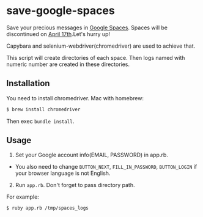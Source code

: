 save-google-spaces
==================

Save your precious messages in [Google Spaces](https://spaces.google.com/).
Spaces will be discontinued on [April 17th](https://support.google.com/spaces/?p=web_default).Let's hurry up!

Capybara and selenium-webdriver(chromedriver) are used to achieve that.

This script will create directories of each space. Then logs named with numeric number are created in these directories.

Installation
------------

You need to install chromedriver.
Mac with homebrew:

```sh
$ brew install chromedriver
```

Then exec `bundle install`.

Usage
-----

1. Set your Google account info(EMAIL, PASSWORD) in app.rb.
  * You also need to change `BUTTON_NEXT`, `FILL_IN_PASSWORD`, `BUTTON_LOGIN` if your browser language is not English.
2. Run `app.rb`. Don't forget to pass directory path.

For example:

```sh
$ ruby app.rb /tmp/spaces_logs
```

